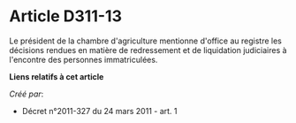 # Article D311-13

Le président de la chambre d'agriculture mentionne d'office au registre les décisions rendues en matière de redressement et
de liquidation judiciaires à l'encontre des personnes immatriculées.

**Liens relatifs à cet article**

_Créé par_:

  - Décret n°2011-327 du 24 mars 2011 - art. 1

